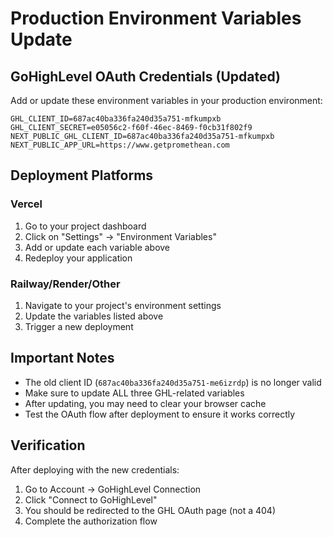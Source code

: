 # Production Environment Variables Update

## GoHighLevel OAuth Credentials (Updated)

Add or update these environment variables in your production environment:

```
GHL_CLIENT_ID=687ac40ba336fa240d35a751-mfkumpxb
GHL_CLIENT_SECRET=e05056c2-f60f-46ec-8469-f0cb31f802f9
NEXT_PUBLIC_GHL_CLIENT_ID=687ac40ba336fa240d35a751-mfkumpxb
NEXT_PUBLIC_APP_URL=https://www.getpromethean.com
```

## Deployment Platforms

### Vercel
1. Go to your project dashboard
2. Click on "Settings" → "Environment Variables"
3. Add or update each variable above
4. Redeploy your application

### Railway/Render/Other
1. Navigate to your project's environment settings
2. Update the variables listed above
3. Trigger a new deployment

## Important Notes

- The old client ID (`687ac40ba336fa240d35a751-me6izrdp`) is no longer valid
- Make sure to update ALL three GHL-related variables
- After updating, you may need to clear your browser cache
- Test the OAuth flow after deployment to ensure it works correctly

## Verification

After deploying with the new credentials:
1. Go to Account → GoHighLevel Connection
2. Click "Connect to GoHighLevel"
3. You should be redirected to the GHL OAuth page (not a 404)
4. Complete the authorization flow 